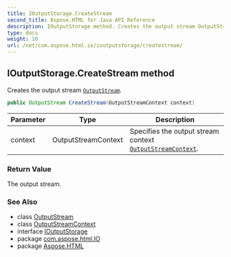 ```yaml
---
title: IOutputStorage.CreateStream
second_title: Aspose.HTML for Java API Reference
description: IOutputStorage method. Creates the output stream OutputStream
type: docs
weight: 10
url: /net/com.aspose.html.io/ioutputstorage/createstream/
---
```

## IOutputStorage.CreateStream method

Creates the output stream [`OutputStream`](../../outputstream/).

```java
public OutputStream CreateStream(OutputStreamContext context)
```

| Parameter | Type | Description |
| --- | --- | --- |
| context | OutputStreamContext | Specifies the output stream context [`OutputStreamContext`](../../outputstreamcontext/). |

### Return Value

The output stream.

### See Also

* class [OutputStream](../../outputstream/)
* class [OutputStreamContext](../../outputstreamcontext/)
* interface [IOutputStorage](../)
* package [com.aspose.html.IO](../../ioutputstorage/)
* package [Aspose.HTML](../../../)

